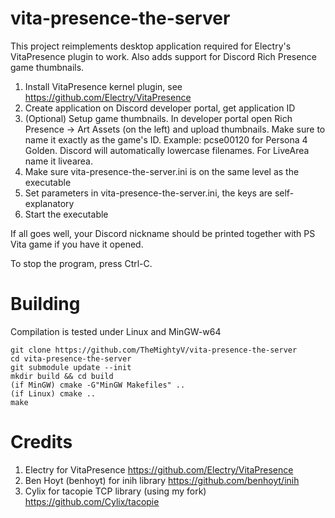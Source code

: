 # vita-presence-the-server
This project reimplements desktop application required for Electry's VitaPresence plugin to work. Also adds support for Discord Rich Presence game thumbnails.

1. Install VitaPresence kernel plugin, see https://github.com/Electry/VitaPresence
2. Create application on Discord developer portal, get application ID
3. (Optional) Setup game thumbnails. In developer portal open Rich Presence -> Art Assets (on the left) and upload thumbnails. Make sure to name it exactly as the game's ID. Example: pcse00120 for Persona 4 Golden. Discord will automatically lowercase filenames. For LiveArea name it livearea.
4. Make sure vita-presence-the-server.ini is on the same level as the executable
5. Set parameters in vita-presence-the-server.ini, the keys are self-explanatory
6. Start the executable

If all goes well, your Discord nickname should be printed together with PS Vita game if you have it opened.

To stop the program, press Ctrl-C.

# Building
Compilation is tested under Linux and MinGW-w64
```
git clone https://github.com/TheMightyV/vita-presence-the-server
cd vita-presence-the-server
git submodule update --init
mkdir build && cd build
(if MinGW) cmake -G"MinGW Makefiles" ..
(if Linux) cmake ..
make
```

# Credits
1. Electry for VitaPresence https://github.com/Electry/VitaPresence
2. Ben Hoyt (benhoyt) for inih library https://github.com/benhoyt/inih
3. Cylix for tacopie TCP library (using my fork) https://github.com/Cylix/tacopie
